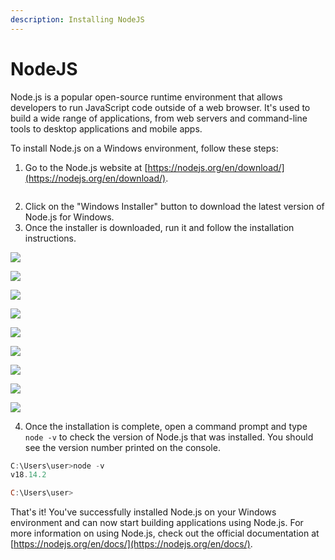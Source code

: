 ```yaml
---
description: Installing NodeJS
---
```


# NodeJS

Node.js is a popular open-source runtime environment that allows developers to run JavaScript code outside of a web browser. It's used to build a wide range of applications, from web servers and command-line tools to desktop applications and mobile apps.

To install Node.js on a Windows environment, follow these steps:

1. Go to the Node.js website at [https://nodejs.org/en/download/](https://nodejs.org/en/download/).

<figure><img src=".gitbook/assets/image (24).png" alt=""><figcaption></figcaption></figure>

2. Click on the "Windows Installer" button to download the latest version of Node.js for Windows.
3. Once the installer is downloaded, run it and follow the installation instructions.

![](<.gitbook/assets/image (23) (1) (1).png>)

![](<.gitbook/assets/image (12) (2).png>)

![](<.gitbook/assets/image (22) (1).png>)

![](<.gitbook/assets/image (17) (2).png>)

![](<.gitbook/assets/image (2) (2).png>)

![](<.gitbook/assets/image (5) (1).png>)

![](<.gitbook/assets/image (9) (1).png>)

![](<.gitbook/assets/image (7) (2) (1).png>)

![](<.gitbook/assets/image (11) (1) (2).png>)

4. Once the installation is complete, open a command prompt and type `node -v` to check the version of Node.js that was installed. You should see the version number printed on the console.

```powershell
C:\Users\user>node -v
v18.14.2

C:\Users\user>

```



That's it! You've successfully installed Node.js on your Windows environment and can now start building applications using Node.js. For more information on using Node.js, check out the official documentation at [https://nodejs.org/en/docs/](https://nodejs.org/en/docs/).
